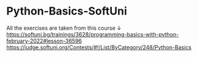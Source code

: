 # Python-Basics-SoftUni
All the exercises are taken from this course
                  ↓ 
https://softuni.bg/trainings/3628/programming-basics-with-python-february-2022#lesson-36596
https://judge.softuni.org/Contests/#!/List/ByCategory/248/Python-Basics
